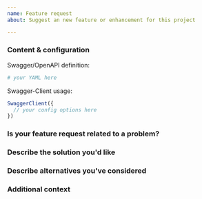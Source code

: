```yaml
---
name: Feature request
about: Suggest an new feature or enhancement for this project

---
```


 ### Content & configuration

 Swagger/OpenAPI definition:
 ```yaml
 # your YAML here
 ```

 Swagger-Client usage:
 ```js
 SwaggerClient({
   // your config options here
 })
 ```

### Is your feature request related to a problem?
<!--
  Please provide a clear and concise description of what the problem is.
  "I'm always frustrated when..."
  -->

### Describe the solution you'd like
<!-- A clear and concise description of what you want to happen. -->

### Describe alternatives you've considered
<!--
  A clear and concise description of any alternative solutions or features
  you've considered.
-->

### Additional context
<!-- Add any other context or screenshots about the feature request here. -->
